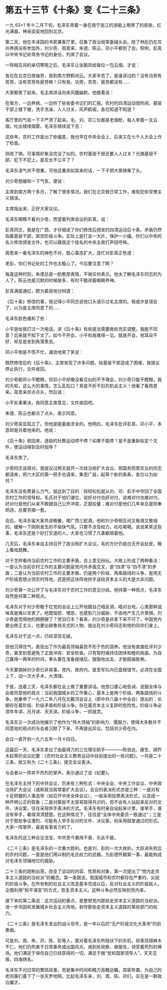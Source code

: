 # 第五十三节《十条》变《二十三条》

一九 63+1 年十二月下旬，毛泽东带着一身在南宁邕江的游艇上晒黑了的皮肤，红光满面，神采奕奕地回到北京。

第二天，他在丰泽园的书房兼客厅里，召集了政治局常委碰头会。除了林彪仍在苏州养病没有参加外，刘少奇、周恩来、朱德、陈云、邓小平都到了会。照例，彭真以中央书记处常务书记的身份，列席了会议。

一阵相互间的亲切寒暄之后，毛泽东让张毓凤给每位一包云烟，才说：

各位在北京日夜操劳，我到南方野鹤闲云。大家辛苦了。是谁讲过的？没有功劳有苦劳，没有苦劳有疲劳嘛！只有我，功劳，苦劳，疲劳都没有……

大家都笑了起来。毛主席讲话向来风趣幽默。他接着说：

在南方，一边养病，一边听了些省委书记们的汇报。农村的四清运动很热闹，基层干部上楼下楼，洗手洗澡，人人过关，风声鹤唳，各位知道不知道？

客厅里的气氛一下子严肃了起来。毛、刘、邓三位都是老烟枪，每人举着一支云烟，吐出缕缕烟雾。毛泽东继续说下去：

这些年，农村工作是出了些偏差，我也早在中央全会上，后来又在七千人大会上作了检查。

则改了嘛。可事情好象没完没了似的。农村基层干部还要人人过关？光搞基层干部，犯下不犯上，是否太不公平了？

毛泽东语气并不很重。可他这番突如其来的话，一下子把大家搞晕了头。

刘少奇想缓和一下气氛，便说：

主席到南方两个多月，了解了很多情况。我们在北京做日常工作，难免犯些官僚主义错误。

主席指出来，正好大家议议。

毛泽东眼睛不看刘少奇，而望着列席会议的彭真，说：

彭真同志，我是在广西，才仔细读了你们修改后颁发的四清运动后十条，矛盾仍然指着基层干部，架空阶级斗争。实际上是打击一大片，保护一小撮。你们以中央的名义修改颁发文件，也可以跟我这个挂名的中央主席打声招呼嘛。

周恩来一看毛泽东的神色不对，耽心事态扩大，连忙对彭真正色道：

老彭，你们书记处的工作也太粗心了。今后要注意了啊？

每逢这种时刻，朱德总是一脸憨厚表情，不做任何表示。他太了解毛泽东同志的为人了。陈云也是沉默的时候居多，有时干脆闭着眼睛养神。

彭真满面通红，颇为委屈地分辩道：

《后十条》修改的事，我记得小平同志说他口头请示过毛主席的。我或许是误会了，以为是主席同意了的……

毛泽东脸色缓和了些：

小平是给我打过一次电话，讲《后十条》有些提法需要做些充实调整。我能不同意？后来就不知下文了。如今不开会，小平和我难得一见。就是开会，他耳朵不好，却总是坐到角落里去。

邓小平倒是不慌不忙，谦逊地笑了笑说：

既然修改后的《后十条》，主席发现了许多问题，给基层干部造成了困难，我提议停止执行，文件收回。

刘少奇朝邓小平瞪眼，但邓小平却像没看见似的不予理会，刘少奇只能干瞪眼。我的天啦，这么大的事情，怎么乱松口？真是不折不扣的机会主义！他看了看周恩来。周恩来却点点头，然后说：

小平处事果决，我同意主席意见，文件收回吧。

朱德、陈云也都点了点头，表示同意。

刘少奇突显孤立了。但他是能委曲求全的。他明白，毛泽东批评彭真、邓小平，本意却是对着他来的。他说：

《后十条》收回来，逐级的社教运动停不停？如果不能停？是不是重新拟定个文件，使运动得到及时指导？

毛泽东笑了。

少奇同志说得对。我提议过两天就开一次政治局扩大会议，把国务院管农业的同志都请来，把六大区的第一把手也请来，集思广益，起草个新的条条，各位以为如何？

毛泽东没有费甚么力气，就达到了目的：轻轻松松就从刘、邓、彭手中夺回了全国农村工作的领导权。毛氏对于他们诸位，说好对付也好对付，说难对付也难对付。好对付是他们从来不敢跟自己公开冲突，正面较量；难对付是他们几年来总是阳奉阴违，总要另搞一套。

会后，毛泽东留大家共进晚餐，喝广西三蛇酒。他和刘少奇相互间又敬酒又敬烟的，缓解一下刚刚发生的不愉快气氛。只要不涉及权力，吃吃喝喝，说说笑笑这些事，毛泽东还是个好打交道的人。大家也习惯了凡事都顺着他。

几天后，毛泽东亲自主持召开了政治局扩大会议。毛的方针仍是白天开会扯皮，晚上看戏跳舞。

对于怎样看待当前农村工作的主要矛盾，会上意见纷纭。大致上形成了两种看法：一是认为当前农村工作的主要问题是党内外矛盾交叉，是“四清”与“四不清”的矛盾；二是认为当前农村工作的主要矛盾，仍是两个阶级、两条路线的斗争，是用无产阶级思想占领农村阵地，还是把这块阵地拱手送给资本主义的大是大非问题。

刘少奇第一次公开了与毛泽东对于农村工作的意见分歧。他持第一种观点，毛泽东自然是持第二种观点。

毛泽东对于刘少奇敢于在党的会议上公开地跟自己唱反调，唱对台戏，心里那种滋味真是难以言表了。他既恼怒、憎恶，也感到几分威胁，不由地产生几许畏惧。刘少奇是觉得他的翅膀硬了？党羽已丰？看来，刘少奇是非拿下来不可了。中国党内要出修正主义，也要出赫鲁晓夫式的人物，就出在刘少奇同志和他的同伴们身上。

毛泽东对于这一点，已经深信无疑。

但他沉得住气，表现出了作为最高领袖喜怒不形于色的涵养。他没有直接批评刘少奇，甚至刻意避免了正面冲突、安全检查。只有暂时维持住团体和睦的局面，为自己赢得一两年的时间，拳头要在准备就绪后，狠狠地出击，才能稳操胜券。

今天要搞掉刘少奇已非易事。党内、政府内，直至军队内已盘根错节。必须在全国上下，动一次大手术，大清理。

于是，连着三天，毛泽东都在会上做了重要讲话。他苦口婆心地告诫、说服全体与会者同意他的观点：当前我国城乡的工作重心，基本上是两个阶级、两条路线的斗争。他重申了一九六二年八月在北戴河会议上（即中共八届十中全会）提出的：长期存在着阶级、阶级矛盾和阶级斗争。存在着资本主义复辟的危险性。阶级斗争必须年年讲、月月讲、天天讲。阶级斗争，一抓就灵。

毛泽东又一次成功地展示了他作为“伟大领袖”的影响力、慑服力，使得大多数并不同意他的观点的与会者沉默了下来，不再提出异议。包括刘少奇在内。

会议一直开到一九六五年一月十四日。

这最后一天，毛泽东拿出了由最得力的三位理论助手————陈伯达、康生、胡乔木起草的会议纪要：《农村社会主义教育运动中目前提出的一些问题》。一共是二十三条，故又称为《二十三条》，提交会议表决。

与会者以一阵并不热烈的掌声，表示通过了该《纪要》。

在毛泽东主持下的中共会议，历来有三种形式：中央全会、中央工作会议、中央政治局扩大会议（或称政治局常委扩大会议）。会议的表决形式亦是三种：一是对有十足把握的人事选举（如召开中央全体会议），一般采用投票表决形式，以造成一种开明公正的假象；二是对那些不太容易取得共识的，但不会有人站起来反对的文件、决议案，往往采用举手表决的方式。毛泽东有时亲自站起来计票，谁举手，谁没有举手，看得清清楚楚。在这种情况下，往往是“全体中央委员一致通过”；三是对于那些争议激烈、可能有人举手反对的文件、决议案，则采用鼓掌通过的形式。大家一阵掌声，最是省事省力的了。

毛泽东的这三种会议法宝，中共至今袭用不衰、乐此不疲。

《二十三条》是毛泽东的一次重大胜利。也是刘、彭的一次大挫折。大跃进失败后的农村问题，一直是他们用以制约毛氏权力的武器。为彭德怀翻案一事，最能构成对毛泽东领袖地位的威胁。

二十三条的炮制出笼，改变了运动的内容、性质和对象，第一次提出了“党内走资本主义道路的当权派”的概念。第一条既说，我国城市和农村都存在严重的、尖锐的阶级斗争。在所有制的社会主义改造基本完成以后，反对社会主义的阶级敌人，企图利用“和平演变”的方式，恢复资本主义。这种斗争必然反映到党内来。

接下来的第二条说：这次运动的重点，是整顿党内那些走资本主义道路的当权派。进一步巩固和发展城乡社会主义阵地。剥夺那些走资本主义道路的某些部门的权力。

《二十三条》是毛泽东发出的战斗信号，是一年以后的“无产阶级文化大革命”的前奏曲。

可是刘、周、朱、邓、陈、彭等人，面对着毛泽东所隐伏下的杀机，却表现得麻木不仁。他们仍热衷于日常事务或出国风光，或到处视察、做报告，领受着热烈的捧场。他们满足于保住自己已经获得的一切，满足于做“党和国家领导人”，天天见报，四海扬名。

毛泽东不问日常的繁琐政事，而是集中时间和精力高瞻远瞩，周密布置，为自己的老同事们备下了一张天罗地网。比起毛泽东来，刘、周、陈、邓们，实在是一群政治庸才。
